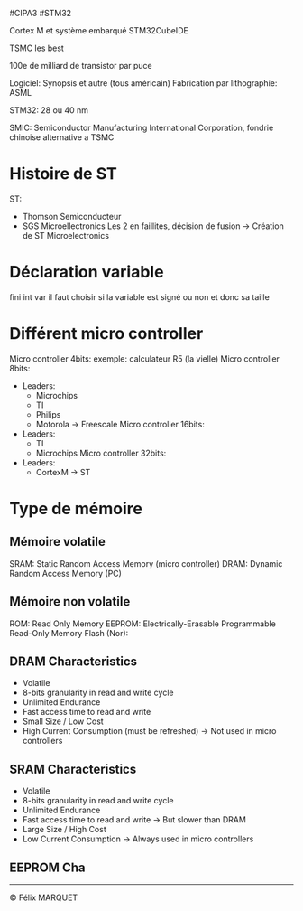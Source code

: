 #CIPA3 #STM32

Cortex M et système embarqué
STM32CubeIDE

TSMC les best 

100e de milliard de transistor par puce

Logiciel: Synopsis et autre (tous américain)
Fabrication par lithographie: ASML

STM32: 28 ou 40 nm

SMIC: Semiconductor Manufacturing International Corporation, fondrie chinoise alternative a TSMC

# Histoire de ST
ST:
- Thomson Semiconducteur
- SGS Microellectronics
Les 2 en faillites, décision de fusion -> Création de ST Microelectronics

# Déclaration variable
fini int var
il faut choisir si la variable est signé ou non et donc sa taille

# Différent micro controller
Micro controller 4bits: exemple: calculateur R5 (la vielle)
Micro controller 8bits: 
- Leaders:
	- Microchips
	- TI
	- Philips
	- Motorola -> Freescale
Micro controller 16bits:
- Leaders:
	- TI
	- Microchips
Micro controller 32bits:
- Leaders:
	- CortexM -> ST

# Type de mémoire
## Mémoire volatile
SRAM: Static Random Access Memory (micro controller)
DRAM: Dynamic Random Access Memory (PC)
## Mémoire non volatile
ROM: Read Only Memory
EEPROM: Electrically-Erasable Programmable Read-Only Memory
Flash (Nor):

## DRAM Characteristics
- Volatile
- 8-bits granularity in read and write cycle
- Unlimited Endurance
- Fast access time to read and write
- Small Size / Low Cost
- High Current Consumption (must be refreshed) -> Not used in micro controllers

## SRAM Characteristics
- Volatile
- 8-bits granularity in read and write cycle
- Unlimited Endurance
- Fast access time to read and write -> But slower than DRAM
- Large Size / High Cost
- Low Current Consumption -> Always used in micro controllers
## EEPROM Cha

---
&copy; Félix MARQUET